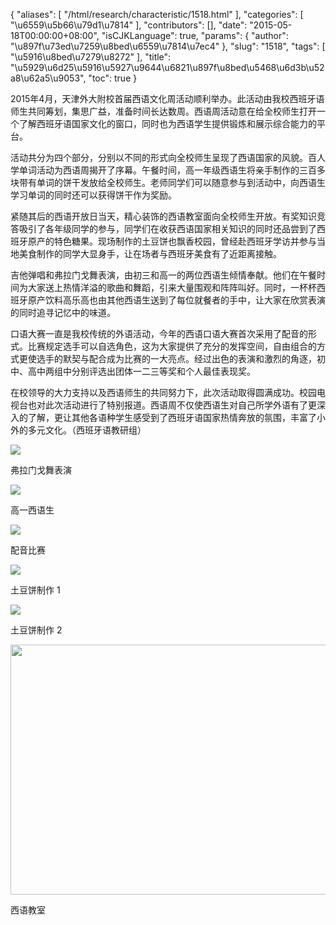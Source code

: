 {
    "aliases": [
        "/html/research/characteristic/1518.html"
    ],
    "categories": [
        "\u6559\u5b66\u79d1\u7814"
    ],
    "contributors": [],
    "date": "2015-05-18T00:00:00+08:00",
    "isCJKLanguage": true,
    "params": {
        "author": "\u897f\u73ed\u7259\u8bed\u6559\u7814\u7ec4"
    },
    "slug": "1518",
    "tags": [
        "\u5916\u8bed\u7279\u8272"
    ],
    "title": "\u5929\u6d25\u5916\u5927\u9644\u6821\u897f\u8bed\u5468\u6d3b\u52a8\u62a5\u9053",
    "toc": true
}

2015年4月，天津外大附校首届西语文化周活动顺利举办。此活动由我校西班牙语师生共同筹划，集思广益，准备时间长达数周。西语周活动意在给全校师生打开一个了解西班牙语国家文化的窗口，同时也为西语学生提供锻炼和展示综合能力的平台。









活动共分为四个部分，分别以不同的形式向全校师生呈现了西语国家的风貌。百人学单词活动为西语周揭开了序幕。午餐时间，高一年级西语生将亲手制作的三百多块带有单词的饼干发放给全校师生。老师同学们可以随意参与到活动中，向西语生学习单词的同时还可以获得饼干作为奖励。









紧随其后的西语开放日当天，精心装饰的西语教室面向全校师生开放。有奖知识竞答吸引了各年级同学的参与，同学们在收获西语国家相关知识的同时还品尝到了西班牙原产的特色糖果。现场制作的土豆饼也飘香校园，曾经赴西班牙学访并参与当地美食制作的同学大显身手，让在场者与西班牙美食有了近距离接触。









吉他弹唱和弗拉门戈舞表演，由初三和高一的两位西语生倾情奉献。他们在午餐时间为大家送上热情洋溢的歌曲和舞蹈，引来大量围观和阵阵叫好。同时，一杯杯西班牙原产饮料高乐高也由其他西语生送到了每位就餐者的手中，让大家在欣赏表演的同时追寻记忆中的味道。









口语大赛一直是我校传统的外语活动，今年的西语口语大赛首次采用了配音的形式。比赛规定选手可以自选角色，这为大家提供了充分的发挥空间，自由组合的方式更使选手的默契与配合成为比赛的一大亮点。经过出色的表演和激烈的角逐，初中、高中两组中分别评选出团体一二三等奖和个人最佳表现奖。









在校领导的大力支持以及西语师生的共同努力下，此次活动取得圆满成功。校园电视台也对此次活动进行了特别报道。西语周不仅使西语生对自己所学外语有了更深入的了解，更让其他各语种学生感受到了西班牙语国家热情奔放的氛围，丰富了小外的多元文化。（西班牙语教研组）  

  






  







<img
    src="http://www.tfls.cn/images/150518/6-15051P95U2245.jpg"
    style="display:block;margin-left:auto;margin-right:auto;"
    decoding="async"
    fetchpriority="auto"
    loading="lazy"
/>




弗拉门戈舞表演





<img
    src="http://www.tfls.cn/images/150518/6-15051P95U2M1.jpg"
    style="display:block;margin-left:auto;margin-right:auto;"
    decoding="async"
    fetchpriority="auto"
    loading="lazy"
/>  






高一西语生





<img
    src="http://www.tfls.cn/images/150518/6-15051P95U2455.JPG"
    style="display:block;margin-left:auto;margin-right:auto;"
    decoding="async"
    fetchpriority="auto"
    loading="lazy"
/>  






配音比赛





<img
    src="http://www.tfls.cn/images/150518/6-15051P95U2554.JPG"
    style="display:block;margin-left:auto;margin-right:auto;"
    decoding="async"
    fetchpriority="auto"
    loading="lazy"
/>  






土豆饼制作 1  







<img
    src="http://www.tfls.cn/images/150518/6-15051P95U2311.JPG"
    style="display:block;margin-left:auto;margin-right:auto;"
    decoding="async"
    fetchpriority="auto"
    loading="lazy"
/>  






土豆饼制作 2





<img
    src="https://cdn.tfls.online/mirror/full/36e21a07efe24bfd711d5f5423b9950106557945.jpg"
    style="display:block;margin-left:auto;margin-right:auto;"
    decoding="async"
    fetchpriority="auto"
    loading="lazy"
    height="400"
    width="600"
/>  






西语教室


